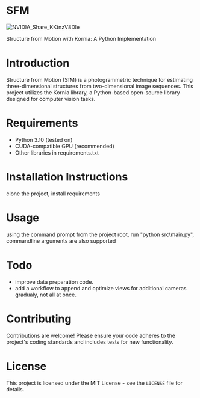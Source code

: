 # SFM

![NVIDIA_Share_KKtnzV8Dle](https://github.com/DanJbk/fm_bundle_adjusment/assets/16742856/81a66e1e-9498-41fe-8267-07c177a5a1a7)


Structure from Motion with Kornia: A Python Implementation

# Introduction
Structure from Motion (SfM) is a photogrammetric technique for estimating three-dimensional structures from two-dimensional image sequences. This project utilizes the Kornia library, a Python-based open-source library designed for computer vision tasks.

# Requirements
- Python 3.10 (tested on)
- CUDA-compatible GPU (recommended)
- Other libraries in requirements.txt

# Installation Instructions
clone the project, install requirements

# Usage
using the command prompt from the project root, run "python src\main.py", commandline arguments are also supported

# Todo
* improve data preparation code.
* add a workflow to append and optimize views for additional cameras gradualy, not all at once.

# Contributing
Contributions are welcome! 
Please ensure your code adheres to the project's coding standards and includes tests for new functionality.

# License
This project is licensed under the MIT License - see the `LICENSE` file for details.
